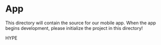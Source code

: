 # App

This directory will contain the source for our mobile app. When the app begins
development, please initialize the project in this directory!

HYPE
